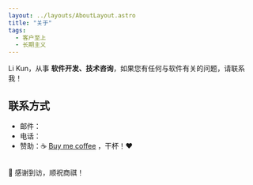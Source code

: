 ```yaml
---
layout: ../layouts/AboutLayout.astro
title: "关于"
tags:
  - 客户至上
  - 长期主义
---
```




Li Kun，从事 **软件开发、技术咨询**，如果您有任何与软件有关的问题，请联系我！

## 联系方式

* 邮件：<span class="email"></span>
* 电话：<span class="mobile"></span><span class="text-gray-400"></span>
* 赞助：☕️ [Buy me coffee](https://buymeacoffee.com/ericlikun) ，干杯！❤️ 

<script is:inline>
Array.prototype.slice.call(document.querySelectorAll('.email'), 0).forEach(el => {
    el.innerText = ['likun', 'msn.cn'].join('@');
});

Array.prototype.slice.call(document.querySelectorAll('.mobile'), 0).forEach(el => {
    el.innerText = ['MTM2O', 'DY4NT', 'I3NjA', '='].join('');
});
</script>

## 

🧡 感谢到访，顺祝商祺！